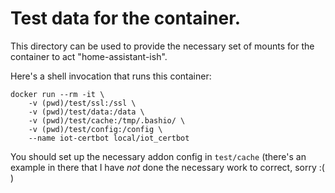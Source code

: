# Test data for the container.

This directory can be used to provide the necessary set of mounts for the container to act "home-assistant-ish".

Here's a shell invocation that runs this container:

``` shellsession
docker run --rm -it \
    -v (pwd)/test/ssl:/ssl \
    -v (pwd)/test/data:/data \
    -v (pwd)/test/cache:/tmp/.bashio/ \
    -v (pwd)/test/config:/config \
    --name iot-certbot local/iot_certbot
```

You should set up the necessary addon config in `test/cache` (there's an example in there that I have _not_ done the necessary work to correct, sorry :( )
